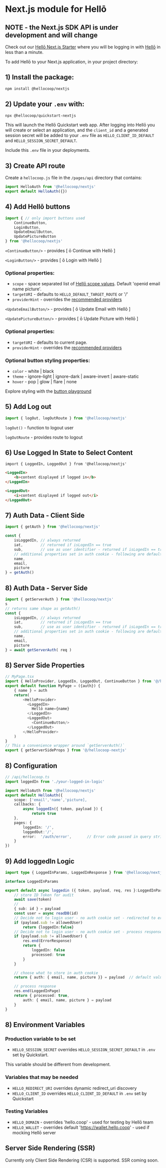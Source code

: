 # Next.js module for Hellō

##  NOTE - the Next.js SDK API is under development and will change

Check out our [Hellō Next.js Starter](https://github.com/hellocoop/hello-nextjs-starter) where you will be logging in with [Hellō](https://hello.coop/) in less than a minute.

To add Hellō to your Next.js application, in your project directory:

## 1) Install the package:

```sh
npm install @hellocoop/nextjs
```

## 2) Update your `.env` with:

```sh
npx @hellocoop/quickstart-nextjs
```

This will launch the Hellō Quickstart web app. After logging into Hellō you will create or select an application, and the `client_id` and a generated session secret will be added to your `.env` file as `HELLO_CLIENT_ID_DEFAULT` and `HELLO_SESSION_SECRET_DEFAULT`.

Include this `.env` file in your deployments.

## 3) Create API route

Create a `hellocoop.js` file in the `/pages/api` directory that contains:

```typescript
import HelloAuth from '@hellocoop/nextjs'
export default HelloAuth({})
```

## 4) Add Hellō buttons

```typescript
import { // only import buttons used
    ContinueButton, 
    LoginButton, 
    UpdateEmailButton, 
    UpdatePictureButton 
} from '@hellocoop/nextjs'
```

`<ContinueButton/>` - provides \[ ō Continue with Hellō \]

`<LoginButton/>` - provides \[ ō Login with Hellō \]

### Optional properties:

- `scope` - space separated list of [Hellō scope values](https://www.hello.dev/documentation/hello-claims.html#current-scopes). Default 'openid email name picture'.
- `targetURI` - defaults to `HELLO_DEFAULT_TARGET_ROUTE` or '/'
- `providerHint` - overrides the [recommended providers](https://www.hello.dev/documentation/provider-hint.html#recommended-provider-defaults)

`<UpdateEmailButton/>` - provides \[ ō Update Email with Hellō \]

`<UpdatePictureButton/>` - provides \[ ō Update Picture with Hellō \]

### Optional properties:

- `targetURI` - defaults to current page.
- `providerHint` - overrides the [recommended providers](https://www.hello.dev/documentation/provider-hint.html#recommended-provider-defaults)

### Optional button styling properties:
- `color` - white | black
- `theme` - ignore-light | ignore-dark | aware-invert | aware-static
- `hover` - pop | glow | flare | none

Explore styling with the [button playground](https://www.hello.dev/documentation/getting-started.html#_2-standard-hello-buttons)

## 5) Add Log out

```typescript
import { logOut, logOutRoute } from '@hellocoop/nextjs'
```

`logOut()` - function to logout user

`logOutRoute` - provides route to logout

## 6) Use Logged In State to Select Content

```tsx
import { LoggedIn, LoggedOut } from '@hellocoop/nextjs'
```

```html
<LoggedIn>
    <b>content displayed if logged in</b>
</LoggedIn>
```

```html
<LoggedOut>
    <i>content displayed if logged out</i>
</LoggedOut>
```

## 7) Auth Data - Client Side

```typescript
import { getAuth } from '@hellocoop/nextjs'

const { 
    isLoggedIn, // always returned
    iat,        // returned if isLogedIn == true
    sub,        // use as user identifier - returned if isLogedIn == true
    // additional properties set in auth cookie - following are defaults
    name, 
    email,
    picture 
} = getAuth()
```

## 8) Auth Data - Server Side

```typescript
import { getServerAuth } from '@hellocoop/nextjs'
s
// returns same shape as getAuth()
const { 
    isLoggedIn, // always returned
    iat,        // returned if isLogedIn == true
    sub,        // use as user identifier - returned if isLogedIn == true
    // additional properties set in auth cookie - following are defaults
    name, 
    email,
    picture 
} = await getServerAuth( req )
```


## 8) Server Side Properties 
```ts
// MyPage.tsx
import { HelloProvider, LoggedIn, LoggedOut, ContinueButton } from '@/hellocoop-nextjs'
export default function MyPage = ({auth}) {
    { name } = auth
    return(
        <HelloProvider>
          <LoggedIn>
            Hellō name={name}
          </LoggedIn>
          <LoggedOut>
            <ContinueButton/>
          </LoggedOut>
        </HelloProvider>
    )
}
// This a convenience wrapper around `getServerAuth()`
export { getServerSideProps } from '@/hellocoop-nextjs'
```

## 8) Configuration

```typescript
// /api/hellocoop.ts
import loggedIn from './your-logged-in-logic' 

import HelloAuth from '@hellocoop/nextjs'
export default HelloAuth({
    scope: ['email','name','picture],
    callbacks: {
        async loggedIn({ token, payload }) {
            return true
    },
    pages: {
        loggedIn: '/',
        loggedOut:'/',
        error:  '/auth/error',       // Error code passed in query string as ?error=
    }
})
```

## 9) Add loggedIn Logic

```typescript
import type { LoggedInParams, LoggedInResponse } from '@hellocoop/nextjs'

interface LoggedInParams

export default async loggedin ({ token, payload, req, res }:LoggedInParams): Promise<LoggedInResponse> {
    // store ID Token for audit
    await save(token)
    //
    { sub: id } = payload
    const user = async readDB(id)
    // Decide not to login user - no auth cookie set - redirected to error page
    if (payload.sub != allowedUser) 
        return {loggedIn:false}
    // Decide not to login user - no auth cookie set - process response directly
    if (payload.sub != allowedUser) {
        res.end(ErrorResponse)
        return {
            loggedIn: false
            processed: true
        }
    }

    // choose what to store in auth cookie
    return { auth: { email, name, picture }} = payload  // default values

    // process response 
    res.end(LoggedInPage)
    return { processed: true,
        auth: { email, name, picture } = payload
    }
} 

```


## 8) Environment Variables

### Production variable to be set

- `HELLO_SESSION_SECRET` overrides `HELLO_SESSION_SECRET_DEFAULT` in `.env` set by Quickstart. 

This variable should be different from development. 

### Variables that may be needed

- `HELLO_REDIRECT_URI` overrides dynamic redirect_uri discovery
- `HELLO_CLIENT_ID` overrides `HELLO_CLIENT_ID_DEFAULT` in `.env` set by Quickstart

### Testing Variables

- `HELLO_DOMAIN` - overrides 'hello.coop' - used for testing by Hellō team
- `HELLO_WALLET` - overrides default 'https://wallet.hello.coop' - used if mocking Hellō server

## Server Side Rendering (SSR)

Currently only Client Side Rendering (CSR) is supported. SSR coming soon.
